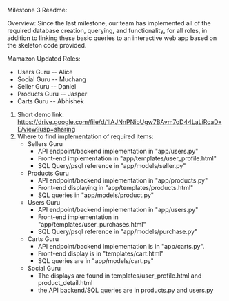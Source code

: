 Milestone 3 Readme:

Overview: Since the last milestone, our team has implemented all of the required database creation, querying, and functionality, for all roles, in addition to linking these basic queries to an interactive web app based on the skeleton code provided.

Mamazon Updated Roles:
  - Users Guru -- Alice
  - Social Guru -- Muchang
  - Seller Guru -- Daniel
  - Products Guru -- Jasper
  - Carts Guru -- Abhishek

1. Short demo link: https://drive.google.com/file/d/1lAJNnPNibUgw7BAvm7oD44LaLiRcaDxE/view?usp=sharing 
2. Where to find implementation of required items:
   - Sellers Guru
     - API endpoint/backend implementation in "app/users.py"
     - Front-end implementation in "app/templates/user_profile.html"
     - SQL Query/psql reference in "app/models/seller.py"
   - Products Guru
     - API endpoint/backend implementation in "app/products.py"
     - Front-end displaying in "app/templates/products.html"
     - SQL queries  in "app/models/product.py"
   - Users Guru 
      - API endpoint/backend implementation in "app/users.py"
      - Front-end implementation in "app/templates/user_purchases.html"
      - SQL Query/psql reference in "app/models/purchase.py"
   - Carts Guru 
      - API endpoint/backend implementation is in "app/carts.py". 
      - Front-end display is in "templates/cart.html" 
      - SQL queries are in "app/models/cart.py"
   - Social Guru 
      - The displays are found in templates/user_profile.html and product_detail.html
      - the API backend/SQL queries are in products.py and users.py
